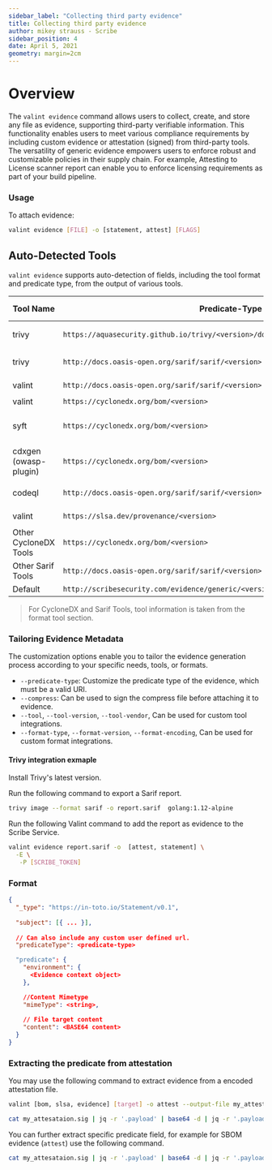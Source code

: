 ```yaml
---
sidebar_label: "Collecting third party evidence"
title: Collecting third party evidence
author: mikey strauss - Scribe
sidebar_position: 4
date: April 5, 2021
geometry: margin=2cm
---
```


# Overview
The `valint evidence` command allows users to collect, create, and store any file as evidence, supporting third-party verifiable information. This functionality enables users to meet various compliance requirements by including custom evidence or attestation (signed) from third-party tools. The versatility of generic evidence empowers users to enforce robust and customizable policies in their supply chain.
For example, Attesting to License scanner report can enable you to enforce licensing requirements as part of your build pipeline.

### Usage
To attach evidence:
```bash
valint evidence [FILE] -o [statement, attest] [FLAGS]
```

## Auto-Detected Tools
`valint evidence` supports auto-detection of fields, including the tool format and predicate type, from the output of various tools.

| Tool Name      | Predicate-Type | Format |  Format-Encoding | Command Example |
|---|---|---|---|---|
| trivy          | `https://aquasecurity.github.io/trivy/<version>/docs/configuration/reporting/#json` | json   | -                 | `trivy image --format json -o evidence.json`      |
| trivy          | `http://docs.oasis-open.org/sarif/sarif/<version>`           | sarif  | json              | `trivy image --format sarif -o evidence.sarif.json`    |
| valint         | `http://docs.oasis-open.org/sarif/sarif/<version>`           | sarif  | json              | `valint verify <target>`                     |
| valint         | `https://cyclonedx.org/bom/<version>`                        | cyclonedx | json           | `valint bom <target>`                               |
| syft           | `https://cyclonedx.org/bom/<version>`                        | cyclonedx | json           | `syft packages <target> -o cyclonedx-json --file evidence.json `         |
| cdxgen (owasp-plugin) | `https://cyclonedx.org/bom/<version>`                 | cyclonedx | json, xml       | `cdxgen alpine:latest -t docker -o evidence.cdx.json`|
| codeql         | `http://docs.oasis-open.org/sarif/sarif/<version>`           | sarif  | json              | `codeql execute --format sarif -o evidnece.sarif.json`|
| valint         | `https://slsa.dev/provenance/<version>`                      | slsa   | json              | `valint slsa <target>`                              |
| Other CycloneDX Tools | `https://cyclonedx.org/bom/<version>` | cyclonedx | json | [Tool Command] |
| Other Sarif Tools | `http://docs.oasis-open.org/sarif/sarif/<version>`  | sarif | json | [Tool Command] |
| Default         | `http://scribesecurity.com/evidence/generic/<version>`       | -      | -                 | `-`  

> For CycloneDX and Sarif Tools, tool information is taken from the format tool section.

### Tailoring Evidence Metadata
The customization options enable you to tailor the evidence generation process according to your specific needs, tools, or formats.

* `--predicate-type`: Customize the predicate type of the evidence, which must be a valid URI.
* `--compress`: Can be used to sign the compress file before attaching it to evidence.
* `--tool`, `--tool-version`, `--tool-vendor`, Can be used for custom tool integrations.
* `--format-type`, `--format-version`, `--format-encoding`, Can be used for custom format integrations.

#### Trivy integration exmaple
Install Trivy's latest version.

Run the following command to export a Sarif report.
```bash
trivy image --format sarif -o report.sarif  golang:1.12-alpine
```

Run the following Valint command to add the report as evidence to the Scribe Service.
```bash
valint evidence report.sarif -o  [attest, statement] \
  -E \
   -P [SCRIBE_TOKEN]
```

### Format
```json
{
  "_type": "https://in-toto.io/Statement/v0.1",
  
  "subject": [{ ... }],
  
  // Can also include any custom user defined url.
  "predicateType": <predicate-type>

  "predicate": {
    "environment": {
      <Evidence context object>
    },

    //Content Mimetype
    "mimeType": <string>,
  
    // File target content
    "content": <BASE64 content>
  }
}
```

### Extracting the predicate from attestation
You may use the following command to extract evidence from a encoded attestation file.
```bash
valint [bom, slsa, evidence] [target] -o attest --output-file my_attestation.sig

cat my_attesataion.sig | jq -r '.payload' | base64 -d | jq -r '.payload' | base64 --decode | jq '.predicate' > predicate.json
```

You can further extract specific predicate field, for example for SBOM evidence (`attest`) use the following command.
```bash 
cat my_attesataion.sig | jq -r '.payload' | base64 -d | jq -r '.payload' | base64 --decode | jq '.predicate' | jq '.bom' > bom.json
```